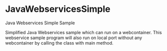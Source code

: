 # JavaWebservicesSimple
Java Webservices Simple Sample

Simplified Java Webservices sample which can run on a webcontainer.
This webservice sample program will also run on local port without any webcontainer by calling the class with main method.
